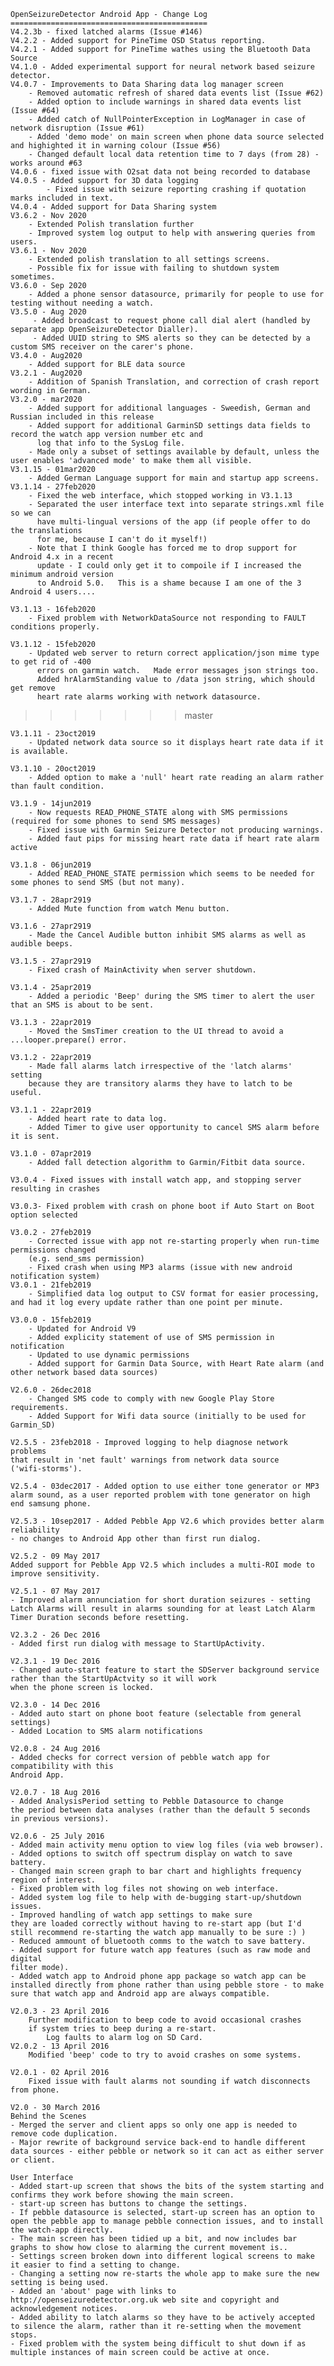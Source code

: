 	OpenSeizureDetector Android App - Change Log
	============================================
    V4.2.3b - fixed latched alarms (Issue #146)
    V4.2.2 - Added support for PineTime OSD Status reporting.
    V4.2.1 - Added support for PineTime wathes using the Bluetooth Data Source
    V4.1.0 - Added experimental support for neural network based seizure detector.
    V4.0.7 - Improvements to Data Sharing data log manager screen
        - Removed automatic refresh of shared data events list (Issue #62)
        - Added option to include warnings in shared data events list (Issue #64)
        - Added catch of NullPointerException in LogManager in case of network disruption (Issue #61)
        - Added 'demo mode' on main screen when phone data source selected and highighted it in warning colour (Issue #56)
        - Changed default local data retention time to 7 days (from 28) - works around #63
    V4.0.6 - fixed issue with O2sat data not being recorded to database
    V4.0.5 - Added support for 3D data logging
            - Fixed issue with seizure reporting crashing if quotation marks included in text.
    V4.0.4 - Added support for Data Sharing system
    V3.6.2 - Nov 2020
        - Extended Polish translation further
        - Improved system log output to help with answering queries from users.
    V3.6.1 - Nov 2020
        - Extended polish translation to all settings screens.
        - Possible fix for issue with failing to shutdown system sometimes.
	V3.6.0 - Sep 2020
	    - Added a phone sensor datasource, primarily for people to use for testing without needing a watch.
	V3.5.0 - Aug 2020
	     - Added broadcast to request phone call dial alert (handled by separate app OpenSeizureDetector Dialler).
	     - Added UUID string to SMS alerts so they can be detected by a custom SMS receiver on the carer's phone.
	V3.4.0 - Aug2020
	    - Added support for BLE data source
	V3.2.1 - Aug2020
		- Addition of Spanish Translation, and correction of crash report wording in German.
	V3.2.0 - mar2020
        - Added support for additional languages - Sweedish, German and Russian included in this release
        - Added support for additional GarminSD settings data fields to record the watch app version number etc and
          log that info to the SysLog file.
        - Made only a subset of settings available by default, unless the user enables 'advanced mode' to make them all visible.
    V3.1.15 - 01mar2020
        - Added German Language support for main and startup app screens.
    V3.1.14 - 27feb2020
        - Fixed the web interface, which stopped working in V3.1.13
        - Separated the user interface text into separate strings.xml file so we can
          have multi-lingual versions of the app (if people offer to do the translations
          for me, because I can't do it myself!)
        - Note that I think Google has forced me to drop support for Android 4.x in a recent
          update - I could only get it to compoile if I increased the minimum android version
          to Android 5.0.   This is a shame because I am one of the 3 Android 4 users....

	V3.1.13 - 16feb2020
	    - Fixed problem with NetworkDataSource not responding to FAULT conditions properly.

    V3.1.12 - 15feb2020
        - Updated web server to return correct application/json mime type to get rid of -400
          errors on garmin watch.   Made error messages json strings too.
          Added hrAlarmStanding value to /data json string, which should get remove
          heart rate alarms working with network datasource.
>>>>>>> master

    V3.1.11 - 23oct2019
        - Updated network data source so it displays heart rate data if it is available.

    V3.1.10 - 20oct2019
        - Added option to make a 'null' heart rate reading an alarm rather than fault condition.

    V3.1.9 - 14jun2019
        - Now requests READ_PHONE_STATE along with SMS permissions (required for some phones to send SMS messages)
        - Fixed issue with Garmin Seizure Detector not producing warnings.
        - Added faut pips for missing heart rate data if heart rate alarm active

    V3.1.8 - 06jun2019
        - Added READ_PHONE_STATE permission which seems to be needed for some phones to send SMS (but not many).

    V3.1.7 - 28apr2919
        - Added Mute function from watch Menu button.

    V3.1.6 - 27apr2919
        - Made the Cancel Audible button inhibit SMS alarms as well as audible beeps.

    V3.1.5 - 27apr2919
        - Fixed crash of MainActivity when server shutdown.

    V3.1.4 - 25apr2019
        - Added a periodic 'Beep' during the SMS timer to alert the user that an SMS is about to be sent.

    V3.1.3 - 22apr2019
        - Moved the SmsTimer creation to the UI thread to avoid a ...looper.prepare() error.

	V3.1.2 - 22apr2019
		- Made fall alarms latch irrespective of the 'latch alarms' setting
		because they are transitory alarms they have to latch to be useful.

	V3.1.1 - 22apr2019
        - Added heart rate to data log.
		- Added Timer to give user opportunity to cancel SMS alarm before it is sent.

    V3.1.0 - 07apr2019
        - Added fall detection algorithm to Garmin/Fitbit data source.

    V3.0.4 - Fixed issues with install watch app, and stopping server resulting in crashes

    V3.0.3- Fixed problem with crash on phone boot if Auto Start on Boot option selected

    V3.0.2 - 27feb2019
        - Corrected issue with app not re-starting properly when run-time permissions changed
        (e.g. send_sms permission)
        - Fixed crash when using MP3 alarms (issue with new android notification system)
	V3.0.1 - 21feb2019
		- Simplified data log output to CSV format for easier processing, and had it log every update rather than one point per minute.

	V3.0.0 - 15feb2019
        - Updated for Android V9
        - Added explicity statement of use of SMS permission in notification
        - Updated to use dynamic permissions
        - Added support for Garmin Data Source, with Heart Rate alarm (and other network based data sources)

    V2.6.0 - 26dec2018
        - Changed SMS code to comply with new Google Play Store requirements.
	    - Added Support for Wifi data source (initially to be used for Garmin_SD)

	V2.5.5 - 23feb2018 - Improved logging to help diagnose network problems
	that result in 'net fault' warnings from network data source
	('wifi-storms').

	V2.5.4 - 03dec2017 - Added option to use either tone generator or MP3 alarm sound, as a user reported problem with tone generator on high end samsung phone.

	V2.5.3 - 10sep2017 - Added Pebble App V2.6 which provides better alarm reliability 
	- no changes to Android App other than first run dialog.

	V2.5.2 - 09 May 2017
	Added support for Pebble App V2.5 which includes a multi-ROI mode to improve sensitivity.

    V2.5.1 - 07 May 2017
	- Improved alarm annunciation for short duration seizures - setting
	Latch Alarms will result in alarms sounding for at least Latch Alarm
	Timer Duration seconds before resetting.

    V2.3.2 - 26 Dec 2016
    - Added first run dialog with message to StartUpActivity.

    V2.3.1 - 19 Dec 2016
    - Changed auto-start feature to start the SDServer background service rather than the StartUpActvity so it will work
    when the phone screen is locked.

    V2.3.0 - 14 Dec 2016
	- Added auto start on phone boot feature (selectable from general settings)
	- Added Location to SMS alarm notifications

    V2.0.8 - 24 Aug 2016
    - Added checks for correct version of pebble watch app for compatibility with this
    Android App.

	V2.0.7 - 18 Aug 2016
	- Added AnalysisPeriod setting to Pebble Datasource to change
	the period between data analyses (rather than the default 5 seconds
	in previous versions).

	V2.0.6 - 25 July 2016
	- Added main activity menu option to view log files (via web browser).
	- Added options to switch off spectrum display on watch to save battery.
	- Changed main screen graph to bar chart and highlights frequency
	region of interest.
	- Fixed problem with log files not showing on web interface.
	- Added system log file to help with de-bugging start-up/shutdown issues.
	- Improved handling of watch app settings to make sure
	they are loaded correctly without having to re-start app (but I'd still recommend re-starting the watch app manually to be sure :) )
	- Reduced ammount of bluetooth comms to the watch to save battery.
	- Added support for future watch app features (such as raw mode and digital
	filter mode).
	- Added watch app to Android phone app package so watch app can be
	installed directly from phone rather than using pebble store - to make sure that watch app and Android app are always compatible.

	V2.0.3 - 23 April 2016
		Further modification to beep code to avoid occasional crashes
		if system tries to beep during a re-start.
	        Log faults to alarm log on SD Card.
	V2.0.2 - 13 April 2016
		Modified 'beep' code to try to avoid crashes on some systems.

	V2.0.1 - 02 April 2016
		Fixed issue with fault alarms not sounding if watch disconnects from phone.
	
	V2.0 - 30 March 2016
	Behind the Scenes
	- Merged the server and client apps so only one app is needed to remove code duplication.
	- Major rewrite of background service back-end to handle different data sources - either pebble or network so it can act as either server or client.

	User Interface
	- Added start-up screen that shows the bits of the system starting and confirms they work before showing the main screen.
	- start-up screen has buttons to change the settings.
	- If pebble datasource is selected, start-up screen has an option to
	open the pebble app to manage pebble connection issues, and to install the watch-app directly.
	- The main screen has been tidied up a bit, and now includes bar graphs to show how close to alarming the current movement is..
	- Settings screen broken down into different logical screens to make it easier to find a setting to change.
	- Changing a setting now re-starts the whole app to make sure the new setting is being used.
	- Added an 'about' page with links to http://openseizuredetector.org.uk web site and copyright and acknowledgement notices.
	- Added ability to latch alarms so they have to be actively accepted to silence the alarm, rather than it re-setting when the movement stops.
	- Fixed problem with the system being difficult to shut down if as multiple instances of main screen could be active at once.


	
